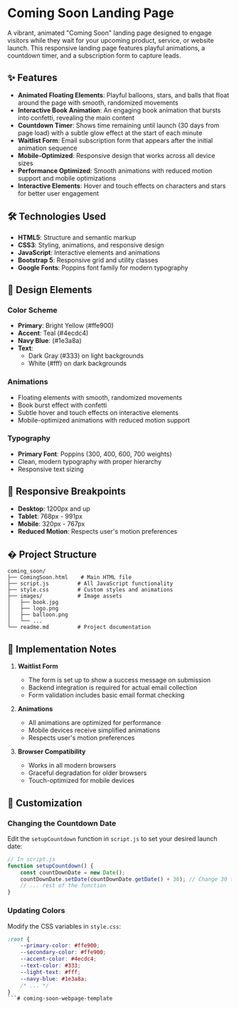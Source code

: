 # Coming Soon Landing Page

A vibrant, animated "Coming Soon" landing page designed to engage visitors while they wait for your upcoming product, service, or website launch. This responsive landing page features playful animations, a countdown timer, and a subscription form to capture leads.

## ✨ Features

- **Animated Floating Elements**: Playful balloons, stars, and balls that float around the page with smooth, randomized movements
- **Interactive Book Animation**: An engaging book animation that bursts into confetti, revealing the main content
- **Countdown Timer**: Shows time remaining until launch (30 days from page load) with a subtle glow effect at the start of each minute
- **Waitlist Form**: Email subscription form that appears after the initial animation sequence
- **Mobile-Optimized**: Responsive design that works across all device sizes
- **Performance Optimized**: Smooth animations with reduced motion support and mobile optimizations
- **Interactive Elements**: Hover and touch effects on characters and stars for better user engagement

## 🛠️ Technologies Used

- **HTML5**: Structure and semantic markup
- **CSS3**: Styling, animations, and responsive design
- **JavaScript**: Interactive elements and animations
- **Bootstrap 5**: Responsive grid and utility classes
- **Google Fonts**: Poppins font family for modern typography

## 🎨 Design Elements

### Color Scheme
- **Primary**: Bright Yellow (#ffe900)
- **Accent**: Teal (#4ecdc4)
- **Navy Blue**: (#1e3a8a)
- **Text**: 
  - Dark Gray (#333) on light backgrounds
  - White (#fff) on dark backgrounds

### Animations
- Floating elements with smooth, randomized movements
- Book burst effect with confetti
- Subtle hover and touch effects on interactive elements
- Mobile-optimized animations with reduced motion support

### Typography
- **Primary Font**: Poppins (300, 400, 600, 700 weights)
- Clean, modern typography with proper hierarchy
- Responsive text sizing

## 📱 Responsive Breakpoints

- **Desktop**: 1200px and up
- **Tablet**: 768px - 991px
- **Mobile**: 320px - 767px
- **Reduced Motion**: Respects user's motion preferences

## �️ Project Structure

```
coming_soon/
├── ComingSoon.html    # Main HTML file
├── script.js         # All JavaScript functionality
├── style.css         # Custom styles and animations
├── images/           # Image assets
│   ├── book.jpg
│   ├── logo.png
│   ├── balloon.png
│   └── ...
└── readme.md         # Project documentation
```

## 📝 Implementation Notes

1. **Waitlist Form**
   - The form is set up to show a success message on submission
   - Backend integration is required for actual email collection
   - Form validation includes basic email format checking

2. **Animations**
   - All animations are optimized for performance
   - Mobile devices receive simplified animations
   - Respects user's motion preferences

3. **Browser Compatibility**
   - Works in all modern browsers
   - Graceful degradation for older browsers
   - Touch-optimized for mobile devices

## 🔧 Customization

### Changing the Countdown Date
Edit the `setupCountdown` function in `script.js` to set your desired launch date:

```javascript
// In script.js
function setupCountdown() {
    const countDownDate = new Date();
    countDownDate.setDate(countDownDate.getDate() + 30); // Change 30 to your desired number of days
    // ... rest of the function
}
```

### Updating Colors
Modify the CSS variables in `style.css`:

```css
:root {
    --primary-color: #ffe900;
    --secondary-color: #ffe900;
    --accent-color: #4ecdc4;
    --text-color: #333;
    --light-text: #fff;
    --navy-blue: #1e3a8a;
    /* ... */
}
```# coming-soon-webpage-template
